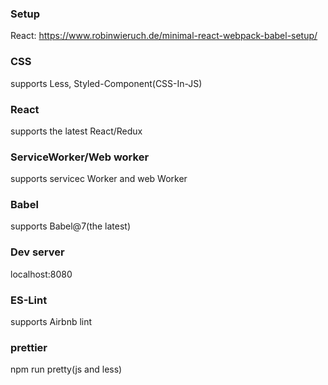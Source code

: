 ### Setup

React: https://www.robinwieruch.de/minimal-react-webpack-babel-setup/



### CSS

supports Less, Styled-Component(CSS-In-JS)

### React

supports the latest React/Redux


### ServiceWorker/Web worker

supports servicec Worker and web Worker

### Babel

supports Babel@7(the latest)

### Dev server

localhost:8080

### ES-Lint

supports Airbnb lint


### prettier

 npm run pretty(js and less)
